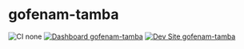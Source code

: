# gofenam-tamba

![CI none](https://img.shields.io/badge/ci-none-orange.svg)
[![Dashboard gofenam-tamba](https://img.shields.io/badge/dashboard-gofenam_tamba-yellow.svg)](https://dashboard.pantheon.io/sites/00691dd2-8a36-4d68-af62-a5361fe286b5#dev/code)
[![Dev Site gofenam-tamba](https://img.shields.io/badge/site-gofenam_tamba-blue.svg)](http://dev-gofenam-tamba.pantheonsite.io/)